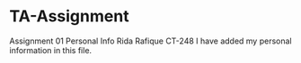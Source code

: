 # TA-Assignment
Assignment 01
Personal Info
Rida Rafique
CT-248
I have added my personal information in this file.